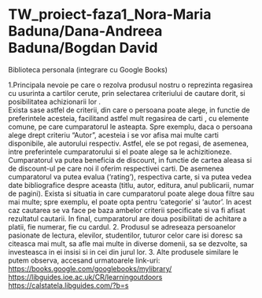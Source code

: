 # TW_proiect-faza1_Nora-Maria Baduna/Dana-Andreea Baduna/Bogdan David


Biblioteca personala (integrare cu Google Books)

1.Principala nevoie pe care o rezolva produsul nostru o reprezinta regasirea cu usurinta a cartilor cerute, prin selectarea criteriului de cautare dorit,  si posibilitatea achizionarii lor .  
Exista sase astfel de criterii, din care o persoana poate alege, in functie de preferintele acesteia, facilitand astfel mult regasirea de carti , cu elemente comune, pe care cumparatorul le asteapta. Spre exemplu, daca o persoana alege drept criteriu “Autor”,  acesteia  i se vor afisa mai multe carti disponibile, ale autorului respectiv.  Astfel, ele se pot regasi, de asemenea, intre preferintele cumparatorului si el poate alege sa le achizitioneze. Cumparatorul va putea beneficia de discount, in functie de cartea aleasa si de discount-ul pe care noi il oferim respectivei carti.  De asemenea cumparatorul va putea evalua (‘rating’), respectiva carte, si va putea vedea date bibliografice despre aceasta (titlu, autor, editura, anul publicarii, numar de pagini).  Exista si situatia in care cumparatorul poate alege doua filtre sau mai multe;  spre exemplu, el poate opta pentru ‘categorie’ si ‘autor’. In acest caz cautarea se va face pe baza ambelor criterii specificate si va fi afisat rezultatul cautarii. In final, cumparatorul are doua posibilitati de achitare a platii, fie numerar, fie cu cardul.
2. Produsul se adreseaza persoanelor pasionate de lectura, elevilor, studentilor, tuturor celor care isi doresc sa citeasca mai mult, sa afle mai multe in diverse domenii, sa se dezvolte, sa investeasca in ei insisi si in cei din jurul lor.
3. Alte produsele similare le putem observa, accesand urmatoarele link-uri:
https://books.google.com/googlebooks/mylibrary/
https://libguides.ioe.ac.uk/CR/learningoutdoors 
https://calstatela.libguides.com/?b=s 

